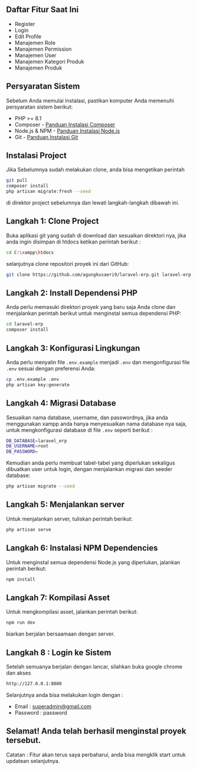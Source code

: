 ## Daftar Fitur Saat Ini

-   Register
-   Login
-   Edit Profile
-   Manajemen Role
-   Manajemen Permission
-   Manajemen User
-   Manajemen Kategori Produk
-   Manajemen Produk

## Persyaratan Sistem

Sebelum Anda memulai instalasi, pastikan komputer Anda memenuhi persyaratan sistem berikut:

-   PHP >= 8.1
-   Composer - [Panduan Instalasi Composer](https://getcomposer.org/doc/00-intro.md)
-   Node.js & NPM - [Panduan Instalasi Node.js](https://nodejs.org/)
-   Git - [Panduan Instalasi Git](https://git-scm.com/)

## Instalasi Project

Jika Sebelumnya sudah melakukan clone, anda bisa mengetikan perintah

```bash
git pull
composer install
php artisan migrate:fresh --seed
```

di direktor project sebelumnya dan lewati langkah-langkah dibawah ini.

## Langkah 1: Clone Project

Buka aplikasi git yang sudah di download dan sesuaikan direktori nya, jika anda ingin disimpan di htdocs ketikan perintah berikut :

```bash
cd C:\xampp\htdocs
```

selanjutnya clone repositori proyek ini dari GitHub:

```bash
git clone https://github.com/agungkusaeri9/laravel-erp.git laravel-erp
```

## Langkah 2: Install Dependensi PHP

Anda perlu memasuki direktori proyek yang baru saja Anda clone dan menjalankan perintah berikut untuk menginstal semua dependensi PHP:

```bash
cd laravel-erp
composer install
```

## Langkah 3: Konfigurasi Lingkungan

Anda perlu menyalin file `.env.example` menjadi `.env` dan mengonfigurasi file `.env` sesuai dengan preferensi Anda:

```bash
cp .env.example .env
php artisan key:generate
```

## Langkah 4: Migrasi Database

Sesuaikan nama database, username, dan passwordnya, jika anda menggunakan xampp anda hanya menyesuaikan nama database nya saja, untuk mengkonfigurasi database di file `.env` seperti berikut :

```bash
DB_DATABASE=laravel_erp
DB_USERNAME=root
DB_PASSWORD=
```

Kemudian anda perlu membuat tabel-tabel yang diperlukan sekaligus dibuatkan user untuk login, dengan menjalankan migrasi dan seeder database:

```bash
php artisan migrate --seed
```

## Langkah 5: Menjalankan server

Untuk menjalankan server, tuliskan perintah berikut:

```bash
php artisan serve
```

## Langkah 6: Instalasi NPM Dependencies

Untuk menginstal semua dependensi Node.js yang diperlukan, jalankan perintah berikut:

```bash
npm install
```

## Langkah 7: Kompilasi Asset

Untuk mengkompilasi asset, jalankan perintah berikut:

```bash
npm run dev
```

biarkan berjalan bersaamaan dengan server.

## Langkah 8 : Login ke Sistem

Setelah semuanya berjalan dengan lancar, silahkan buka google chrome dan akses

```bash
http://127.0.0.1:8000
```

Selanjutnya anda bisa melakukan login dengan :

-   Email : superadmin@gmail.com
-   Password : password

## Selamat! Anda telah berhasil menginstal proyek tersebut.

Catatan : Fitur akan terus saya perbaharui, anda bisa mengklik start untuk updatean selanjutnya.
